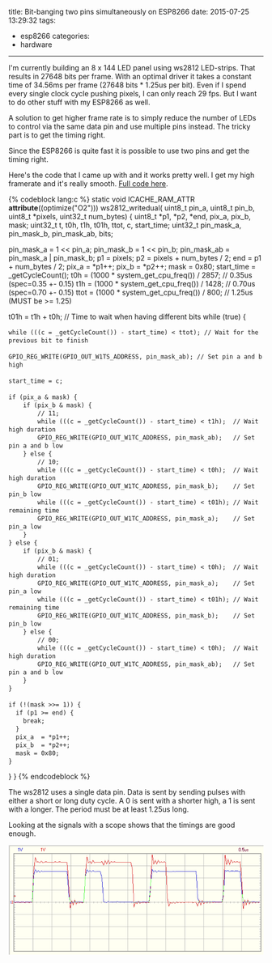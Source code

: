 title: Bit-banging two pins simultaneously on ESP8266
date: 2015-07-25 13:29:32
tags:
- esp8266
categories:
- hardware
---
I'm currently building an 8 x 144 LED panel using ws2812 LED-strips. That results in 27648 bits per frame. With an optimal driver it takes a constant time of 34.56ms per frame (27648 bits * 1.25us per bit). Even if I spend every single clock cycle pushing pixels, I can only reach 29 fps. But I want to do other stuff with my ESP8266 as well.

A solution to get higher frame rate is to simply reduce the number of LEDs to control via the same data pin and use multiple pins instead. The tricky part is to get the timing right.

Since the ESP8266 is quite fast it is possible to use two pins and get the timing right.

Here's the code that I came up with and it works pretty well. I get my high framerate and it's really smooth. [Full code here](https://github.com/kbeckmann/nodemcu-firmware/blob/ws2812-dual/app/modules/ws2812.c#L135).

{% codeblock lang:c %}
static void ICACHE_RAM_ATTR __attribute__((optimize("O2"))) ws2812_writedual(
    uint8_t pin_a, uint8_t pin_b, uint8_t *pixels, uint32_t num_bytes) {
  uint8_t *p1, *p2, *end, pix_a, pix_b, mask;
  uint32_t t, t0h, t1h, t01h, ttot, c, start_time;
  uint32_t pin_mask_a, pin_mask_b, pin_mask_ab, bits;

  pin_mask_a = 1 << pin_a;
  pin_mask_b = 1 << pin_b;
  pin_mask_ab = pin_mask_a | pin_mask_b;
  p1 = pixels;
  p2 = pixels + num_bytes / 2;
  end = p1 + num_bytes / 2;
  pix_a = *p1++;
  pix_b = *p2++;
  mask = 0x80;
  start_time = _getCycleCount();
  t0h  = (1000 * system_get_cpu_freq()) / 2857;  // 0.35us (spec=0.35 +- 0.15)
  t1h  = (1000 * system_get_cpu_freq()) / 1428;  // 0.70us (spec=0.70 +- 0.15)
  ttot = (1000 * system_get_cpu_freq()) /  800;  // 1.25us (MUST be >= 1.25)

  t01h = t1h + t0h; // Time to wait when having different bits
  while (true) {

    while (((c = _getCycleCount()) - start_time) < ttot); // Wait for the previous bit to finish

    GPIO_REG_WRITE(GPIO_OUT_W1TS_ADDRESS, pin_mask_ab); // Set pin a and b high

    start_time = c;

    if (pix_a & mask) {
        if (pix_b & mask) {
            // 11;
            while (((c = _getCycleCount()) - start_time) < t1h);  // Wait high duration
            GPIO_REG_WRITE(GPIO_OUT_W1TC_ADDRESS, pin_mask_ab);   // Set pin a and b low
        } else {
            // 10;
            while (((c = _getCycleCount()) - start_time) < t0h);  // Wait high duration
            GPIO_REG_WRITE(GPIO_OUT_W1TC_ADDRESS, pin_mask_b);    // Set pin_b low
            while (((c = _getCycleCount()) - start_time) < t01h); // Wait remaining time
            GPIO_REG_WRITE(GPIO_OUT_W1TC_ADDRESS, pin_mask_a);    // Set pin_a low
        }
    } else {
        if (pix_b & mask) {
            // 01;
            while (((c = _getCycleCount()) - start_time) < t0h);  // Wait high duration
            GPIO_REG_WRITE(GPIO_OUT_W1TC_ADDRESS, pin_mask_a);    // Set pin_a low
            while (((c = _getCycleCount()) - start_time) < t01h); // Wait remaining time
            GPIO_REG_WRITE(GPIO_OUT_W1TC_ADDRESS, pin_mask_b);    // Set pin_b low
        } else {
            // 00;
            while (((c = _getCycleCount()) - start_time) < t0h);  // Wait high duration
            GPIO_REG_WRITE(GPIO_OUT_W1TC_ADDRESS, pin_mask_ab);   // Set pin a and b low
        }
    }

    if (!(mask >>= 1)) {
      if (p1 >= end) {
        break;
      }
      pix_a  = *p1++;
      pix_b  = *p2++;
      mask = 0x80;
    }
  }
}
{% endcodeblock %}

The ws2812 uses a single data pin. Data is sent by sending pulses with either a short or long duty cycle. A 0 is sent with a shorter high, a 1 is sent with a longer. The period must be at least 1.25us long.

Looking at the signals with a scope shows that the timings are good enough.

![Two channels](/images/two_channels.png)
